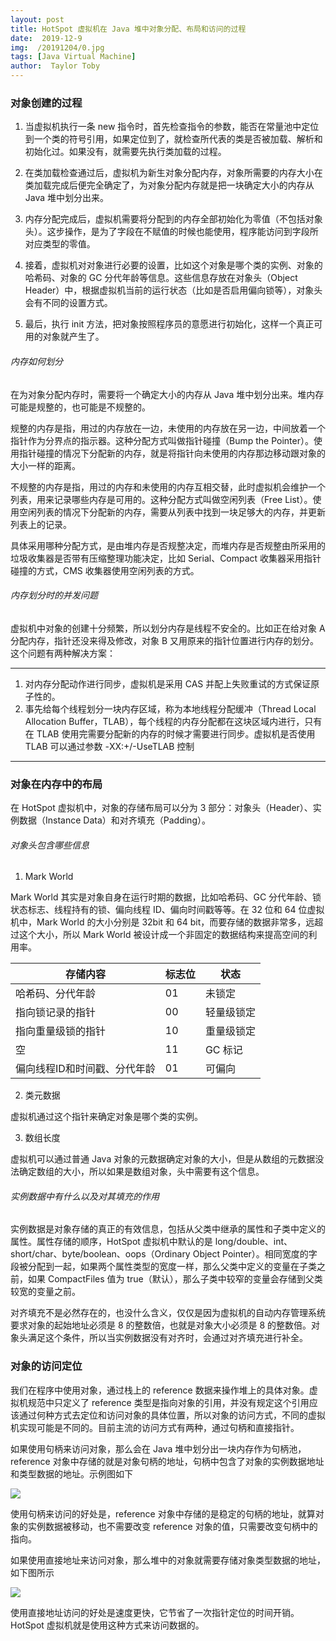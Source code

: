 ```yaml
---
layout: post
title: HotSpot 虚拟机在 Java 堆中对象分配、布局和访问的过程
date:  2019-12-9
img:  /20191204/0.jpg
tags: [Java Virtual Machine]
author:  Taylor Toby
---
```




### 对象创建的过程



1. 当虚拟机执行一条 new 指令时，首先检查指令的参数，能否在常量池中定位到一个类的符号引用，如果定位到了，就检查所代表的类是否被加载、解析和初始化过。如果没有，就需要先执行类加载的过程。

2. 在类加载检查通过后，虚拟机为新生对象分配内存，对象所需要的内存大小在类加载完成后便完全确定了，为对象分配内存就是把一块确定大小的内存从 Java 堆中划分出来。

3. 内存分配完成后，虚拟机需要将分配到的内存全部初始化为零值（不包括对象头）。这步操作，是为了字段在不赋值的时候也能使用，程序能访问到字段所对应类型的零值。

4. 接着，虚拟机对对象进行必要的设置，比如这个对象是哪个类的实例、对象的哈希码、对象的 GC 分代年龄等信息。这些信息存放在对象头（Object Header）中，根据虚拟机当前的运行状态（比如是否启用偏向锁等），对象头会有不同的设置方式。

5. 最后，执行 init 方法，把对象按照程序员的意愿进行初始化，这样一个真正可用的对象就产生了。


###### 内存如何划分


在为对象分配内存时，需要将一个确定大小的内存从 Java 堆中划分出来。堆内存可能是规整的，也可能是不规整的。

规整的内存是指，用过的内存放在一边，未使用的内存放在另一边，中间放着一个指针作为分界点的指示器。这种分配方式叫做指针碰撞（Bump the Pointer）。使用指针碰撞的情况下分配新的内存，就是将指针向未使用的内存那边移动跟对象的大小一样的距离。

不规整的内存是指，用过的内存和未使用的内存互相交替，此时虚拟机会维护一个列表，用来记录哪些内存是可用的。这种分配方式叫做空闲列表（Free List）。使用空闲列表的情况下分配新的内存，需要从列表中找到一块足够大的内存，并更新列表上的记录。

具体采用哪种分配方式，是由堆内存是否规整决定，而堆内存是否规整由所采用的垃圾收集器是否带有压缩整理功能决定，比如 Serial、Compact 收集器采用指针碰撞的方式，CMS 收集器使用空闲列表的方式。



###### 内存划分时的并发问题



虚拟机中对象的创建十分频繁，所以划分内存是线程不安全的。比如正在给对象 A 分配内存，指针还没来得及修改，对象 B 又用原来的指针位置进行内存的划分。这个问题有两种解决方案：

---
1. 对内存分配动作进行同步，虚拟机是采用 CAS 并配上失败重试的方式保证原子性的。
2. 事先给每个线程划分一块内存区域，称为本地线程分配缓冲（Thread Local Allocation Buffer，TLAB），每个线程的内存分配都在这块区域内进行，只有在 TLAB 使用完需要分配新的内存的时候才需要进行同步。虚拟机是否使用 TLAB 可以通过参数 -XX:+/-UseTLAB 控制
---

### 对象在内存中的布局

在 HotSpot 虚拟机中，对象的存储布局可以分为 3 部分：对象头（Header）、实例数据（Instance Data）和对齐填充（Padding）。



###### 对象头包含哪些信息



1. Mark World

Mark World 其实是对象自身在运行时期的数据，比如哈希码、GC 分代年龄、锁状态标志、线程持有的锁、偏向线程 ID、偏向时间戳等等。在 32 位和 64 位虚拟机中，Mark World 的大小分别是 32bit 和 64 bit，而要存储的数据非常多，远超过这个大小，所以 Mark World 被设计成一个非固定的数据结构来提高空间的利用率。

| 存储内容                     | 标志位 | 状态       |
| ---------------------------- | ------ | ---------- |
| 哈希码、分代年龄             | 01     | 未锁定     |
| 指向锁记录的指针             | 00     | 轻量级锁定 |
| 指向重量级锁的指针           | 10     | 重量级锁定 |
| 空                           | 11     | GC 标记    |
| 偏向线程ID和时间戳、分代年龄 | 01     | 可偏向     |

2. 类元数据

虚拟机通过这个指针来确定对象是哪个类的实例。

3. 数组长度

虚拟机可以通过普通 Java 对象的元数据确定对象的大小，但是从数组的元数据没法确定数组的大小，所以如果是数组对象，头中需要有这个信息。

###### 实例数据中有什么以及对其填充的作用

实例数据是对象存储的真正的有效信息，包括从父类中继承的属性和子类中定义的属性。属性存储的顺序，HotSpot 虚拟机中默认的是 long/double、int、short/char、byte/boolean、oops（Ordinary Object Pointer）。相同宽度的字段被分配到一起，如果两个属性类型的宽度一样，那么父类中定义的变量在子类之前，如果 CompactFiles 值为 true（默认），那么子类中较窄的变量会存储到父类较宽的变量之前。

对齐填充不是必然存在的，也没什么含义，仅仅是因为虚拟机的自动内存管理系统要求对象的起始地址必须是 8 的整数倍，也就是对象大小必须是 8 的整数倍。对象头满足这个条件，所以当实例数据没有对齐时，会通过对齐填充进行补全。



### 对象的访问定位



我们在程序中使用对象，通过栈上的 reference 数据来操作堆上的具体对象。虚拟机规范中只定义了 reference 类型是指向对象的引用，并没有规定这个引用应该通过何种方式去定位和访问对象的具体位置，所以对象的访问方式，不同的虚拟机实现可能是不同的。目前主流的访问方式有两种，通过句柄和直接指针。



如果使用句柄来访问对象，那么会在 Java 堆中划分出一块内存作为句柄池，reference 对象中存储的就是对象句柄的地址，句柄中包含了对象的实例数据地址和类型数据的地址。示例图如下

![](G:\xiaozhuyaoye.github.io\assets\img\20191209\0.png)



使用句柄来访问的好处是，reference 对象中存储的是稳定的句柄的地址，就算对象的实例数据被移动，也不需要改变 reference 对象的值，只需要改变句柄中的指向。



如果使用直接地址来访问对象，那么堆中的对象就需要存储对象类型数据的地址，如下图所示

![](G:\xiaozhuyaoye.github.io\assets\img\20191209\1.png)



使用直接地址访问的好处是速度更快，它节省了一次指针定位的时间开销。HotSpot 虚拟机就是使用这种方式来访问数据的。